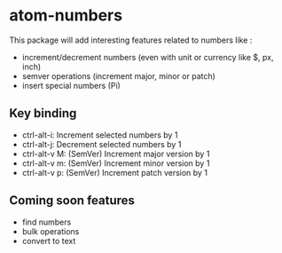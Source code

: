 # atom-numbers

This package will add interesting features related to numbers like :
 * increment/decrement numbers (even with unit or currency like $, px, inch)
 * semver operations (increment major, minor or patch)
 * insert special numbers (Pi)

 ## Key binding
 * ctrl-alt-i: Increment selected numbers by 1
 * ctrl-alt-j: Decrement selected numbers by 1
 * ctrl-alt-v M: (SemVer) Increment major version by 1
 * ctrl-alt-v m: (SemVer) Increment minor version by 1
 * ctrl-alt-v p: (SemVer) Increment patch version by 1

 ## Coming soon features
 * find numbers
 * bulk operations
 * convert to text
